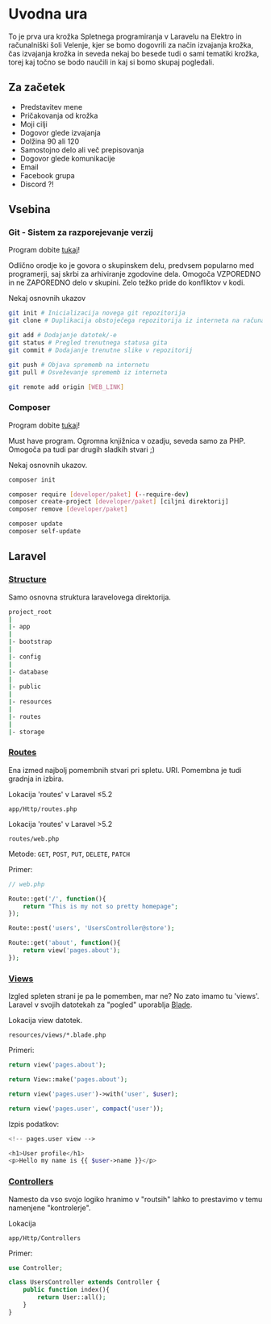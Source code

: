 # Uvodna ura

To je prva ura krožka Spletnega programiranja v Laravelu na Elektro in računalniški šoli Velenje, kjer se bomo dogovrili za način izvajanja krožka, čas izvajanja krožka in seveda nekaj bo besede tudi o sami tematiki krožka, torej kaj točno se bodo naučili in kaj si bomo skupaj pogledali.

## Za začetek

* Predstavitev mene
* Pričakovanja od krožka
* Moji cilji
* Dogovor glede izvajanja
 * Dolžina 90 ali 120
 * Samostojno delo ali več prepisovanja
* Dogovor glede komunikacije
 * Email
 * Facebook grupa
 * Discord ?!


## Vsebina

### Git - Sistem za razporejevanje verzij
Program dobite [tukaj](https://git-scm.com/)!

Odlično orodje ko je govora o skupinskem delu, predvsem popularno med programerji, saj skrbi za arhiviranje zgodovine dela. Omogoča VZPOREDNO in ne ZAPOREDNO delo v skupini. Zelo težko pride do konfliktov v kodi.

Nekaj osnovnih ukazov

```bash
git init # Inicializacija novega git repozitorija
git clone # Duplikacija obstoječega repozitorija iz interneta na računalnik

git add # Dodajanje datotek/-e
git status # Pregled trenutnega statusa gita
git commit # Dodajanje trenutne slike v repozitorij

git push # Objava sprememb na internetu
git pull # Osveževanje sprememb iz interneta

git remote add origin [WEB_LINK]
```

### Composer
Program dobite [tukaj](https://getcomposer.org/download/)!

Must have program. Ogromna knjižnica v ozadju, seveda samo za PHP. Omogoča pa tudi par drugih sladkih stvari ;)

Nekaj osnovnih ukazov.

```bash
composer init

composer require [developer/paket] (--require-dev)
composer create-project [developer/paket] [ciljni direktorij]
composer remove [developer/paket]

composer update
composer self-update
```

## Laravel

### [Structure](https://laravel.com/docs/structure)
Samo osnovna struktura laravelovega direktorija.

```bash
project_root
|
|- app
|
|- bootstrap
|
|- config
|
|- database
|
|- public
|
|- resources
|
|- routes
|
|- storage
```

### [Routes](https://laravel.com/docs/routing)
Ena izmed najbolj pomembnih stvari pri spletu. URI. Pomembna je tudi gradnja in izbira.

Lokacija 'routes' v Laravel ≤5.2

`app/Http/routes.php`

Lokacija 'routes' v Laravel >5.2

`routes/web.php`

Metode: `GET`, `POST`, `PUT`, `DELETE`, `PATCH`

Primer:
```php
// web.php

Route::get('/', function(){
    return "This is my not so pretty homepage";
});

Route::post('users', 'UsersController@store');

Route::get('about', function(){
    return view('pages.about');
});
```

### [Views](https://laravel.com/docs/views)
Izgled spleten strani je pa le pomemben, mar ne? No zato imamo tu 'views'. Laravel v svojih datotekah za "pogled" uporablja [Blade](https://laravel.com/docs/5.3/blade).

Lokacija view datotek.

`resources/views/*.blade.php`

Primeri:

```php
return view('pages.about');

return View::make('pages.about');

return view('pages.user')->with('user', $user);

return view('pages.user', compact('user'));
```

Izpis podatkov:
```php
<!-- pages.user view -->

<h1>User profile</h1>
<p>Hello my name is {{ $user->name }}</p>
```

### [Controllers](https://laravel.com/docs/controllers)
Namesto da vso svojo logiko hranimo v "routsih" lahko to prestavimo v temu namenjene "kontrolerje".

Lokacija

`app/Http/Controllers`

Primer:

```php
use Controller;

class UsersController extends Controller {
    public function index(){
        return User::all();
    }
}
```

